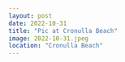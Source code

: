 ```yaml
---
layout: post
date: 2022-10-31
title: "Pic at Cronulla Beach"
image: 2022-10-31.jpeg
location: "Cronulla Beach"
---
```



